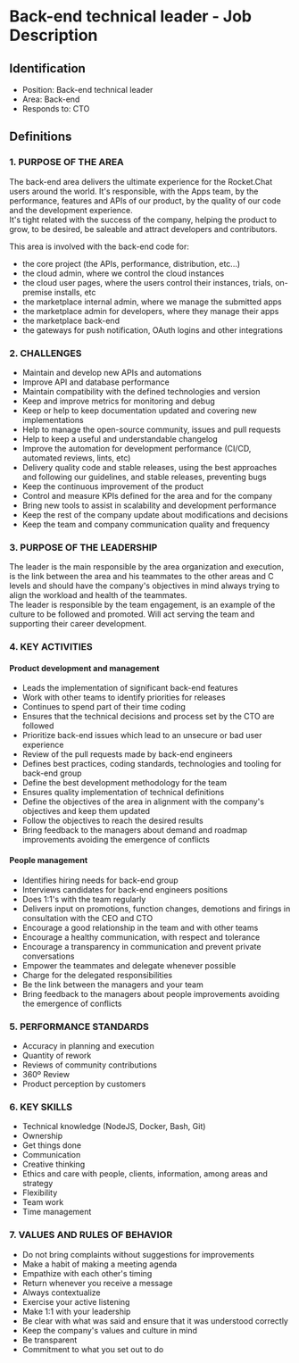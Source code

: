 # Back-end technical leader - Job Description

## Identification

- Position: Back-end technical leader
- Area: Back-end
- Responds to: CTO

## Definitions

### 1. PURPOSE OF THE AREA

The back-end area delivers the ultimate experience for the Rocket.Chat users around the world. It's responsible, with the Apps team, by the performance, features and APIs of our product, by the quality of our code and the development experience.\
It's tight related with the success of the company, helping the product to grow, to be desired, be saleable and attract developers and contributors.

This area is involved with the back-end code for:
- the core project (the APIs, performance, distribution, etc...)
- the cloud admin, where we control the cloud instances
- the cloud user pages, where the users control their instances, trials, on-premise installs, etc
- the marketplace internal admin, where we manage the submitted apps
- the marketplace admin for developers, where they manage their apps
- the marketplace back-end
- the gateways for push notification, OAuth logins and other integrations

### 2. CHALLENGES

- Maintain and develop new APIs and automations
- Improve API and database performance
- Maintain compatibility with the defined technologies and version
- Keep and improve metrics for monitoring and debug
- Keep or help to keep documentation updated and covering new implementations
- Help to manage the open-source community, issues and pull requests
- Help to keep a useful and understandable changelog
- Improve the automation for development performance (CI/CD, automated reviews, lints, etc)
- Delivery quality code and stable releases, using the best approaches and following our guidelines, and stable releases, preventing bugs
- Keep the continuous improvement of the product
- Control and measure KPIs defined for the area and for the company
- Bring new tools to assist in scalability and development performance
- Keep the rest of the company update about modifications and decisions
- Keep the team and company communication quality and frequency

### 3. PURPOSE OF THE LEADERSHIP

The leader is the main responsible by the area organization and execution, is the link between the area and his teammates to the other areas and C levels and should have the company's objectives in mind always trying to align the workload and health of the teammates.\
The leader is responsible by the team engagement, is an example of the culture to be followed and promoted. Will act serving the team and supporting their career development.

### 4. KEY ACTIVITIES

#### Product development and management
- Leads the implementation of significant back-end features
- Work with other teams to identify priorities for releases
- Continues to spend part of their time coding
- Ensures that the technical decisions and process set by the CTO are followed
- Prioritize back-end issues which lead to an unsecure or bad user experience
- Review of the pull requests made by back-end engineers
- Defines best practices, coding standards, technologies and tooling for back-end group
- Define the best development methodology for the team
- Ensures quality implementation of technical definitions
- Define the objectives of the area in alignment with the company's objectives and keep them updated
- Follow the objectives to reach the desired results
- Bring feedback to the managers about demand and roadmap improvements avoiding the emergence of conflicts

#### People management
- Identifies hiring needs for back-end group
- Interviews candidates for back-end engineers positions
- Does 1:1's with the team regularly
- Delivers input on promotions, function changes, demotions and firings in consultation with the CEO and CTO
- Encourage a good relationship in the team and with other teams
- Encourage a healthy communication, with respect and tolerance
- Encourage a transparency in communication and prevent private conversations
- Empower the teammates and delegate whenever possible
- Charge for the delegated responsibilities
- Be the link between the managers and your team
- Bring feedback to the managers about people improvements avoiding the emergence of conflicts

### 5. PERFORMANCE STANDARDS

- Accuracy in planning and execution
- Quantity of rework
- Reviews of community contributions
- 360º Review
- Product perception by customers

### 6. KEY SKILLS

- Technical knowledge (NodeJS, Docker, Bash, Git)
- Ownership
- Get things done
- Communication
- Creative thinking
- Ethics and care with people, clients, information, among areas and strategy
- Flexibility
- Team work
- Time management

### 7. VALUES AND RULES OF BEHAVIOR

- Do not bring complaints without suggestions for improvements
- Make a habit of making a meeting agenda
- Empathize with each other's timing
- Return whenever you receive a message
- Always contextualize
- Exercise your active listening
- Make 1:1 with your leadership
- Be clear with what was said and ensure that it was understood correctly
- Keep the company's values and culture in mind
- Be transparent
- Commitment to what you set out to do
